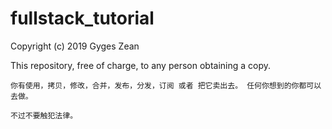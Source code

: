 # fullstack_tutorial

Copyright (c) 2019 Gyges Zean

This repository, free of charge, to any person obtaining a copy.

`你有使用，拷贝，修改，合并，发布，分发，订阅 或者 把它卖出去。
任何你想到的你都可以去做。`

`不过不要触犯法律。`